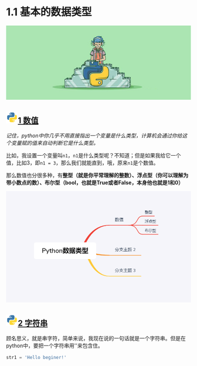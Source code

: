 # 1.1 基本的数据类型

![img](1_1_基本的数据类型.assets/5f0d2a15ce4ed826.jpg)

## ![python](1_1_基本的数据类型.assets/python-1602685178603.png)<u>1 数值</u>

*记住，python中你几乎不用直接指出一个变量是什么类型，计算机会通过你给这个变量赋的值来自动判断它是什么类型。*

比如，我设置一个变量叫`n1`，`n1`是什么类型呢？不知道；但是如果我给它一个值，比如3，即`n1 = 3`，那么我们就能直到，哦，原来`n1`是个数值。

那么数值也分很多种，有**整型（就是你平常理解的整数）、浮点型（你可以理解为带小数点的数）、布尔型（bool，也就是True或者False，本身他也就是1和0）**

![image-20201014221642692](1_1_基本的数据类型.assets/image-20201014221642692.png)

## ![python](1_1_基本的数据类型.assets/python-1602685173475.png)<u>2 字符串</u>

顾名思义，就是串字符，简单来说，我现在说的一句话就是一个字符串。但是在python中，要把一个字符串用''来包含住。

```python
str1 = 'Hello beginer!'
```

